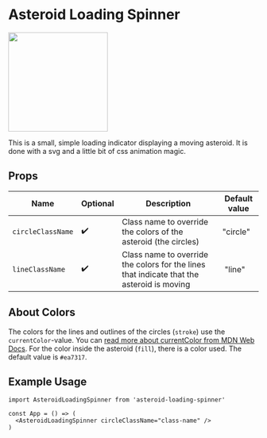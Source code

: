 # Asteroid Loading Spinner

<img src="./assets/asteroid-loading-spinner.gif" alt="" height="200" >

This is a small, simple loading indicator displaying a moving asteroid. It is done with a svg and a little bit of css animation magic.

## Props

Name | Optional | Description | Default value |
----|---| --- | --- |
`circleClassName`  | :heavy_check_mark: | Class name to override the colors of the asteroid (the circles) |"circle" |
`lineClassName`  | :heavy_check_mark:  | Class name to override the colors for the lines that indicate that the asteroid is moving | "line" |

## About Colors

The colors for the lines and outlines of the circles (`stroke`) use the `currentColor`-value. You can [read more about currentColor from MDN Web Docs][1]. For the color inside the asteroid (`fill`), there is a color used. The default value is `#ea7317`.

## Example Usage

```react
import AsteroidLoadingSpinner from 'asteroid-loading-spinner'

const App = () => (
  <AsteroidLoadingSpinner circleClassName="class-name" />
)
```

[1]: https://developer.mozilla.org/en-US/docs/Web/CSS/color_value#currentcolor_keyword
